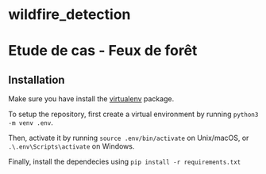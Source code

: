 # wildfire_detection
# Etude de cas - Feux de forêt



## Installation

Make sure you have install the [virtualenv](https://packaging.python.org/en/latest/guides/installing-using-pip-and-virtual-environments/) package. 

To setup the repository, first create a virtual environment by running `python3 -m venv .env`.

Then, activate it by running `source .env/bin/activate` on Unix/macOS, or `.\.env\Scripts\activate` on Windows.

Finally, install the dependecies using `pip install -r requirements.txt`
